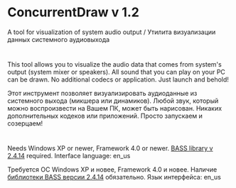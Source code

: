 # ConcurrentDraw v 1.2
A tool for visualization of system audio output / Утилита визуализации данных системного аудиовыхода
#

This tool allows you to visualize the audio data that comes from system's output
(system mixer or speakers). All sound that you can play on your PC can be drawn.
No additional codecs or application. Just launch and behold!

Этот инструмент позволяет визуализировать аудиоданные из системного выхода
(микшера или динамиков). Любой звук, который можно воспроизвести на Вашем ПК,
может быть нарисован. Никаких дополнительных кодеков или приложений. Просто
запускаем и созерцаем!

#

Needs Windows XP or newer, Framework 4.0 or newer.
[BASS library v 2.4.14](http://www.un4seen.com/) required.
Interface language: en_us


Требуется ОС Windows XP и новее, Framework 4.0 и новее.
Наличие [библиотеки BASS версии 2.4.14](http://www.un4seen.com/) обязательно.
Язык интерфейса: en_us
